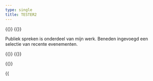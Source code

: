 ```yaml
---
type: single
title: TESTER2
---
```


{{<container>}}
{{<row>}}

<p>Publiek spreken is onderdeel van mijn werk. Beneden ingevoegd een selectie van recente evenementen.</p>
{{</row>}}
{{</container>}}


{{<container>}}

<!-- 2025 -->
{{<title title="2025">}}

{{<banner img="/images/home/20250930_UNESCO.jpeg" >}}
**Paneldiscussie tijdens UNESCO ‘Expert Roundtable II: Capacity Building for Competent Authorities on AI’ in Parijs**

Delen van praktijkervaring tijdens paneldiscussie 'Tools voor toezichthouders: Het begrijpen van algoritme audits'.

30-09-2025
{{</banner>}}

{{<banner img="/images/talks-debate/20250521_CPDP25.jpg" >}}
**Modereren paneldiscussie CPDP 2025** [[link](https://www.cpdpconferences.org/panels/practical-solutions-for-debiasing-ai-balancing-data-availability-with-privacy-protection)]

Modereren van paneldiscussie over 'Empirische methoden voor eerlijkere AI – Lessen van het auditeren van een Nederlands publieke sector risicoprofileringsalgoritme' tijdens CPDP 2025

21-05-2025
{{</banner>}}

{{<banner img="/images/home/20250121 Pakhuis.JPG" >}}
**Kan Europa AI reguleren?** [[link](https://dezwijger.nl/programma/can-europe-regulate-ai)]

Boekinterview met Marietje Schaake en Haroon Sheikh over AI en digitale soevereiniteit

21-01-2025
{{</banner>}}

{{</container>}}


<!-- 2024 -->
{{<container>}}
{{<title title="2024">}}

{{<banner img="/images/talks-debate/20241213_Oxford.jpeg" >}}
**Gastcollege: Hoe algoprudentie bij kan dragen aan de verantwoorde inzet van ML algoritmes**

Gastcollege voor MSc Social Data Science studenten van de Universiteit van Oxford

13-12-2024

{{</banner>}}

{{<banner img="/images/talks-debate/202410_Edison.jpg" >}}
**AI een hype, muziek de oplossing?** [[link](https://www.edisons.nl/jazz/nieuws/terugblik-afas-edisons-jazz-en-klassiek-2024/)]

Talk over de impact en beperkingen van AI tijdens het produceren van muziek tijdens de Edison Awards

09-10-2024

{{</banner>}}

{{<banner img="/images/talks-debate/202409_BZK.jpeg" >}}
**Indirecte discriminatie in simpele algoritmische systemen** [[link](https://www.digitaleoverheid.nl/evenementen/bias-fairness-en-non-discriminatie-bij-inzet-algoritmes-en-ai/)]

Plenaire bijdrage over onderzoek naar indirecte discriminatie in een controleproces van de Dienst Uitvoering Onderwijs (DUO)

17-09-2024

{{</banner>}}

{{<banner img="/images/talks-debate/202405_CPDP24_2.jpeg" >}}
**Decentralizeren van besluitvorming over eerlijke AI** [[link](https://www.youtube.com/watch?v=8AnlKDQGPng)]

Modereren van een paneldiscussie over eerlijke AI tijdens CPDP'24

22-05-2024

{{</banner>}}

{{<banner img="/images/talks-debate/202405_BCW.jpeg" >}}
**De zaak Meta** [[link](https://spui25.nl/programma/the-meta-case)]

Paneldiscussie over juridische mogelijkheden om discriminerende algoritmes tegen te gaan, gefaciliteerd door NGO Bureau Clara Wichmann

22-05-2024

{{</banner>}}

{{<banner img="/images/talks-debate/20240320_Amsterdam_raad.jpeg" >}}
**Inspreker biastoets van ML algoritme gemeente Amsterdam** [[link](https://amsterdam.raadsinformatie.nl/vergadering/1215910/Raadscommissie%20Sociaal%2C%20Economische%20zaken%20en%20Democratisering%2020-03-2024)]

Inspreker tijdens raadsvergadering van gemeente Amsterdam over biastoets 'Slimme check' profileringsalgoritme

20-03-2024

{{</banner>}}

{{</container>}}